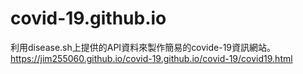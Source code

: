 # covid-19.github.io 

利用disease.sh上提供的API資料來製作簡易的covide-19資訊網站。
https://jim255060.github.io/covid-19.github.io/covid-19/covid19.html
